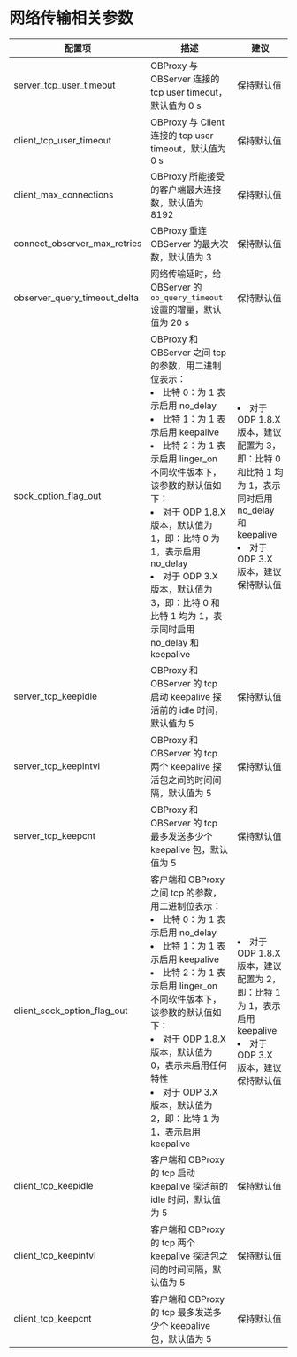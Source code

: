 网络传输相关参数 
=============================




|             配置项              |                                                                    描述                                                                    |  建议   |
|------------------------------|------------------------------------------------------------------------------------------------------------------------------------------|-------|
| server_tcp_user_timeout      | OBProxy 与 OBServer 连接的 tcp user timeout，默认值为 0 s                                                                                         | 保持默认值 |
| client_tcp_user_timeout      | OBProxy 与 Client 连接的 tcp user timeout，默认值为 0 s                                                                                           | 保持默认值 |
| client_max_connections       | OBProxy 所能接受的客户端最大连接数，默认值为 8192                                                                                                          | 保持默认值 |
| connect_observer_max_retries | OBProxy 重连 OBServer 的最大次数，默认值为 3                                                                                                         | 保持默认值 |
| observer_query_timeout_delta | 网络传输延时，给 OBServer 的 `ob_query_timeout` 设置的增量，默认值为 20 s                                                                                   | 保持默认值 |
| sock_option_flag_out         | OBProxy 和 OBServer 之间 tcp 的参数，用二进制位表示：<li>比特 0：为 1 表示启用 no_delay<li>比特 1：为 1 表示启用 keepalive <li>比特 2：为 1 表示启用 linger_on<br>不同软件版本下，该参数的默认值如下：<li>对于 ODP 1.8.X 版本，默认值为 1，即：比特 0 为 1，表示启用 no_delay<li> 对于 ODP 3.X 版本，默认值为 3，即：比特 0 和比特 1 均为 1，表示同时启用 no_delay 和 keepalive | <li>对于 ODP 1.8.X 版本，建议配置为 3，即：比特 0 和比特 1 均为 1，表示同时启用 no_delay 和 keepalive<li> 对于 ODP 3.X 版本，建议保持默认值|
| server_tcp_keepidle          | OBProxy 和 OBServer 的 tcp 启动 keepalive 探活前的 idle 时间，默认值为 5                                                                                | 保持默认值 |
| server_tcp_keepintvl         | OBProxy 和 OBServer 的 tcp 两个 keepalive 探活包之间的时间间隔，默认值为 5                                                                                  | 保持默认值 |
| server_tcp_keepcnt           | OBProxy 和 OBServer 的 tcp 最多发送多少个 keepalive 包，默认值为 5                                                                                      | 保持默认值 |
| client_sock_option_flag_out  | 客户端和 OBProxy 之间 tcp 的参数，用二进制位表示：<li>比特 0：为 1 表示启用 no_delay<li>比特 1：为 1 表示启用 keepalive <li>比特 2：为 1 表示启用 linger_on<br>不同软件版本下，该参数的默认值如下：<li>对于 ODP 1.8.X 版本，默认值为 0，表示未启用任何特性<li>对于 ODP 3.X 版本，默认值为 2，即：比特 1 为 1，表示启用 keepalive   | <li>对于 ODP 1.8.X 版本，建议配置为 2，即：比特 1 为 1，表示启用 keepalive<li>对于 ODP 3.X 版本，建议保持默认值 |
| client_tcp_keepidle          | 客户端和 OBProxy 的 tcp 启动 keepalive 探活前的 idle 时间，默认值为 5                                                                                      | 保持默认值 |
| client_tcp_keepintvl         | 客户端和 OBProxy 的 tcp 两个 keepalive 探活包之间的时间间隔，默认值为 5                                                                                        | 保持默认值 |
| client_tcp_keepcnt           | 客户端和 OBProxy 的 tcp 最多发送多少个 keepalive 包，默认值为 5                                                                                            | 保持默认值 |


